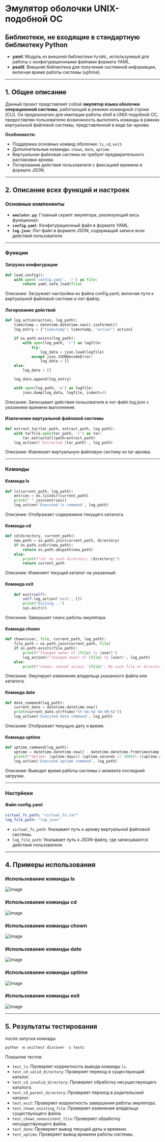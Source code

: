 # Эмулятор оболочки UNIX-подобной ОС

## Библиотеки, не входящие в стандартную библиотеку Python

- **yaml**: Модуль из внешней библиотеки `PyYAML`, используемый для работы с конфигурационными файлами формата YAML.
- **psutil**: Внешняя библиотека для получения системной информации, включая время работы системы (uptime).

---

## 1. Общее описание

Данный проект представляет собой **эмулятор языка оболочки операционной системы**, работающий в режиме командной строки (CLI). Он предназначен для имитации работы shell в UNIX-подобной ОС, предоставляя пользователю возможность выполнять команды в рамках виртуальной файловой системы, представленной в виде tar-архива.

**Особенности:**
- Поддержка основных команд оболочки: `ls`, `cd`, `exit`.
- Дополнительные команды: `chown`, `date`, `uptime`.
- Виртуальная файловая система не требует предварительного распаковки архива.
- Логирование действий пользователя с фиксацией времени в формате JSON.

---

## 2. Описание всех функций и настроек

### Основные компоненты

- **`emulator.py`**: Главный скрипт эмулятора, реализующий весь функционал.
- **`config.yaml`**: Конфигурационный файл в формате YAML.
- **`log.json`**: Лог-файл в формате JSON, содержащий записи всех действий пользователя.

---

### Функции

#### Загрузка конфигурации

```python
def load_config():
    with open('config.yaml', 'r') as file:
        return yaml.safe_load(file)
```
Описание: Загружает настройки из файла config.yaml, включая пути к виртуальной файловой системе и лог-файлу.

#### Логирование действий

```python
def log_action(action, log_path):
    timestamp = datetime.datetime.now().isoformat()
    log_entry = {"timestamp": timestamp, "action": action}

    if os.path.exists(log_path):
        with open(log_path, 'r') as logfile:
            try:
                log_data = json.load(logfile)
            except json.JSONDecodeError:
                log_data = []
    else:
        log_data = []

    log_data.append(log_entry)

    with open(log_path, 'w') as logfile:
        json.dump(log_data, logfile, indent=4)
```
Описание: Записывает действия пользователя в лог-файл log.json с указанием времени выполнения.

#### Извлечение виртуальной файловой системы

```python
def extract_tar(tar_path, extract_path, log_path):
    with tarfile.open(tar_path, 'r') as tar:
        tar.extractall(path=extract_path)
    log_action(f'Extracted {tar_path}', log_path)
```
Описание: Извлекает виртуальную файловую систему из tar-архива.


---


### Команды

#### Команда ls

```python
def ls(current_path, log_path):
    entries = os.listdir(current_path)
    print(" ".join(entries))
    log_action('Executed ls command', log_path)
```
Описание: Отображает содержимое текущего каталога.


#### Команда cd

```python
def cd(directory, current_path):
    new_path = os.path.join(current_path, directory)
    if os.path.isdir(new_path):
        return os.path.abspath(new_path)
    else:
        print(f"cd: no such directory: {directory}")
        return current_path
```
Описание: Изменяет текущий каталог на указанный.


#### Команда exit

```python
    def exit(self):
        self.log_action('exit', [])
        print("Exiting...")
        sys.exit(0)
```
Описание: Завершает сеанс работы эмулятора.

#### Команда chown

```python
def chown(user, file, current_path, log_path):
    file_path = os.path.join(current_path, file)
    if os.path.exists(file_path):
        print(f"Changed owner of {file} to {user}")
        log_action(f'Changed owner of {file} to {user}', log_path)
    else:
        print(f"chown: cannot access '{file}': No such file or directory")
```
Описание: Эмулирует изменение владельца указанного файла или каталога.

#### Команда date

```python
def date_command(log_path):
    current_date = datetime.datetime.now()
    print(current_date.strftime("%Y-%m-%d %H:%M:%S"))
    log_action('Executed date command', log_path)
```
Описание: Отображает текущую дату и время.

#### Команда uptime

```python
def uptime_command(log_path):
    uptime = datetime.datetime.now() - datetime.datetime.fromtimestamp(psutil.boot_time())
    print(f"Uptime: {uptime.days}d {uptime.seconds // 3600}h {(uptime.seconds % 3600) // 60}m")
    log_action('Executed uptime command', log_path)
```
Описание: Выводит время работы системы с момента последней загрузки.


---


### Настрйоки

#### Файл config.yaml

```yaml
virtual_fs_path: "virtual_fs.tar"
log_file_path: "log.json"
```

- `virtual_fs_path`: Указывает путь к архиву виртуальной файловой системы.
- `log_file_path`: Указывает путь к JSON-файлу, где записываются действия пользователя.


---


## 4. Примеры использования

### Использование команды ls
![image](https://github.com/user-attachments/assets/bd7b2be1-934d-4e3a-b473-2bb86b459143)

### Использование команды cd
![image](https://github.com/user-attachments/assets/dd45f77f-1064-477a-b3ad-8855ed71a217)

### Использование команды chown
![image](https://github.com/user-attachments/assets/3409aa8d-dcce-4d0e-828d-3626c1e0ce8f)

### Использование команды date
![image](https://github.com/user-attachments/assets/4c474a85-a65c-45d9-8926-9d8c63c7c8b5)

### Использование команды uptime
![image](https://github.com/user-attachments/assets/de26261b-11d0-4fad-9863-09856a3e5d0a)

### Использование команды exit
![image](https://github.com/user-attachments/assets/ad663e42-5023-41ec-ae37-aef48c68ea96)



---


## 5. Результаты тестирования

после запуска комнады
```python
python -m unittest discover -s tests
```

Покрытие тестов:

- `test_ls`: Проверяет корректность вывода команды `ls`.
- `test_cd_valid_directory`: Проверяет переход в существующий каталог.
- `test_cd_invalid_directory`: Проверяет обработку несуществующего каталога.
- `test_cd_parent_directory`: Проверяет переход в родительский каталог.
- `test_exit`: Проверяет корректность завершения работы эмулятора.
- `test_chown_existing_file`: Проверяет изменение владельца существующего файла.
- `test_chown_nonexistent_file`: Проверяет обработку несуществующего файла.
- `test_date`: Проверяет вывод текущей даты и времени.
- `test_uptime`: Проверяет вывод времени работы системы.


